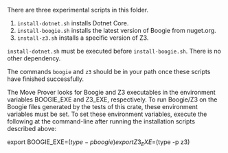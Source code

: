 There are three experimental scripts in this folder.
1. `install-dotnet.sh` installs Dotnet Core.
2. `install-boogie.sh` installs the latest version of Boogie from nuget.org.
3. `install-z3.sh` installs a specific version of Z3.

`install-dotnet.sh` must be executed before `install-boogie.sh`.  There is no other dependency.

The commands `boogie` and `z3` should be in your path once these scripts have finished successfully.

The Move Prover looks for Boogie and Z3 executables in the environment variables BOOGIE_EXE
and Z3_EXE, respectively.  To run Boogie/Z3 on the Boogie files generated by the tests of
this crate, these environment variables must be set.  To set these environment variables,
execute the following at the command-line after running the installation scripts described
above:

export BOOGIE_EXE=$(type -p boogie)
export Z3_EXE=$(type -p z3)
